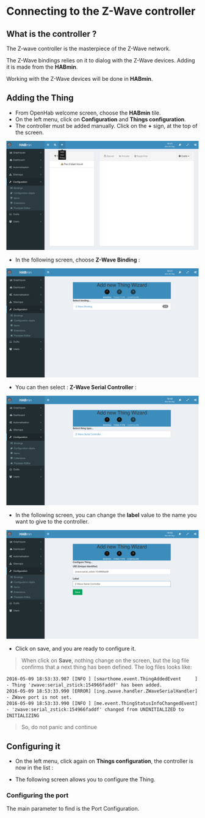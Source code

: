 # Connecting to the Z-Wave controller

## What is the controller ?

The Z-wave controller is the masterpiece of the Z-Wave network.

The Z-Wave bindings relies on it to dialog with the Z-Wave devices. Adding it is made from the __HABmin__.

Working with the Z-Wave devices will be done in __HABmin__.


## Adding the Thing

* From OpenHab welcome screen, choose the __HABmin__ tile.
* On the left menu, click on __Configuration__ and __Things configuration__.
* The controller must be added manually. Click on the __+__ sign, at the top of the screen.

![](zwave-controller-config-1.png)

* In the following screen, choose __Z-Wave Binding__ :

![](zwave-controller-config-2.png)

* You can then select : __Z-Wave Serial Controller__ :

![](zwave-controller-config-3.png)

* In the following screen, you can change the __label__ value to the name you want to give to the controller.

![](zwave-controller-config-7.png)

* Click on save, and you are ready to configure it.

> When click on __Save__, nothing change on the screen, but the log file confirms that a next thing has been defined.
> The log files looks like:
```
2016-05-09 18:53:33.987 [INFO ] [smarthome.event.ThingAddedEvent     ] - Thing 'zwave:serial_zstick:154966faddf' has been added.
2016-05-09 18:53:33.990 [ERROR] [ing.zwave.handler.ZWaveSerialHandler] - ZWave port is not set.
2016-05-09 18:53:33.990 [INFO ] [me.event.ThingStatusInfoChangedEvent] - 'zwave:serial_zstick:154966faddf' changed from UNINITIALIZED to INITIALIZING
```
> So, do not panic and continue

## Configuring it

* On the left menu, click again on  __Things configuration__, the controller is now in the list :



* The following screen allows you to configure the Thing.



### Configuring the port

The main parameter to find is the Port Configuration.



